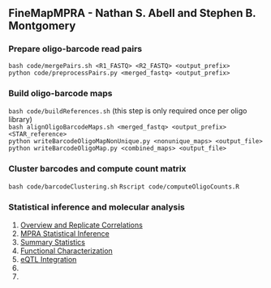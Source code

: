 ## FineMapMPRA - Nathan S. Abell and Stephen B. Montgomery

### Prepare oligo-barcode read pairs
`bash code/mergePairs.sh <R1_FASTQ> <R2_FASTQ> <output_prefix>`  
`python code/preprocessPairs.py <merged_fastq> <output_prefix>`

### Build oligo-barcode maps
`bash code/buildReferences.sh` (this step is only required once per oligo library)  
`bash alignOligoBarcodeMaps.sh <merged_fastq> <output_prefix> <STAR_reference>`  
`python writeBarcodeOligoMapNonUnique.py <nonunique_maps> <output_file>`  
`python writeBarcodeOligoMap.py <combined_maps> <output_file>`  

### Cluster barcodes and compute count matrix
`bash code/barcodeClustering.sh`
`Rscript code/computeOligoCounts.R`

### Statistical inference and molecular analysis

1. [Overview and Replicate Correlations](notebooks/section1-descriptive-statistics.ipynb)
2. [MPRA Statistical Inference](notebooks/section2-model-inference.ipynb)
3. [Summary Statistics](notebooks/section2a-model-eval.ipynb)
4. [Functional Characterization](notebooks/section3-functional-annotation.ipynb)
5. [eQTL Integration](notebooks/section4-eqtl.ipynb)
6. 
7. 